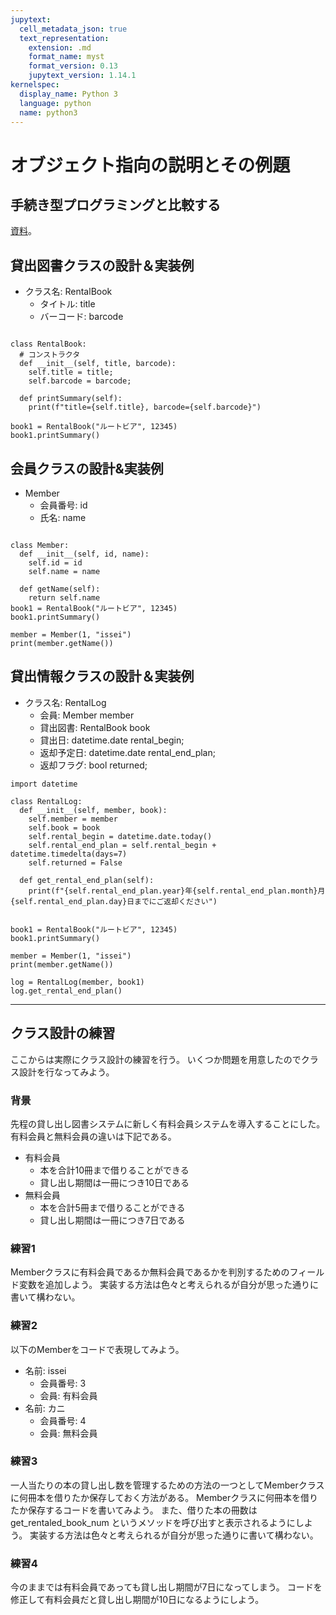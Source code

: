 ```yaml
---
jupytext:
  cell_metadata_json: true
  text_representation:
    extension: .md
    format_name: myst
    format_version: 0.13
    jupytext_version: 1.14.1
kernelspec:
  display_name: Python 3
  language: python
  name: python3
---
```




# オブジェクト指向の説明とその例題

## 手続き型プログラミングと比較する

[資料](https://github.com/naltoma/java_intro2020/blob/master/ObjectOrientedProgramming.md)。

## 貸出図書クラスの設計＆実装例

- クラス名: RentalBook
  + タイトル: title
  + バーコード: barcode

```{code-cell}

class RentalBook:
  # コンストラクタ
  def __init__(self, title, barcode):
    self.title = title;
    self.barcode = barcode;

  def printSummary(self):
    print(f"title={self.title}, barcode={self.barcode}")

book1 = RentalBook("ルートビア", 12345)
book1.printSummary()
```

## 会員クラスの設計&実装例

- Member
  + 会員番号: id
  + 氏名: name

```{code-cell}

class Member:
  def __init__(self, id, name):
    self.id = id
    self.name = name

  def getName(self):
    return self.name
book1 = RentalBook("ルートビア", 12345)
book1.printSummary()

member = Member(1, "issei")
print(member.getName())
```

## 貸出情報クラスの設計＆実装例

- クラス名: RentalLog
  + 会員: Member member
  + 貸出図書: RentalBook book
  + 貸出日: datetime.date rental_begin;
  + 返却予定日: datetime.date rental_end_plan;
  + 返却フラグ: bool returned;


```{code-cell}
import datetime

class RentalLog:
  def __init__(self, member, book):
    self.member = member
    self.book = book
    self.rental_begin = datetime.date.today()
    self.rental_end_plan = self.rental_begin + datetime.timedelta(days=7)
    self.returned = False

  def get_rental_end_plan(self):
    print(f"{self.rental_end_plan.year}年{self.rental_end_plan.month}月{self.rental_end_plan.day}日までにご返却ください")


book1 = RentalBook("ルートビア", 12345)
book1.printSummary()

member = Member(1, "issei")
print(member.getName())

log = RentalLog(member, book1)
log.get_rental_end_plan()

```


---

## クラス設計の練習

ここからは実際にクラス設計の練習を行う。
いくつか問題を用意したのでクラス設計を行なってみよう。

### 背景

先程の貸し出し図書システムに新しく有料会員システムを導入することにした。
有料会員と無料会員の違いは下記である。

- 有料会員
  + 本を合計10冊まで借りることができる
  + 貸し出し期間は一冊につき10日である
- 無料会員
  + 本を合計5冊まで借りることができる
  + 貸し出し期間は一冊につき7日である

### 練習1

Memberクラスに有料会員であるか無料会員であるかを判別するためのフィールド変数を追加しよう。
実装する方法は色々と考えられるが自分が思った通りに書いて構わない。


### 練習2

以下のMemberをコードで表現してみよう。

- 名前: issei
  + 会員番号: 3
  + 会員: 有料会員
- 名前: カニ
  + 会員番号: 4
  + 会員: 無料会員

### 練習3

一人当たりの本の貸し出し数を管理するための方法の一つとしてMemberクラスに何冊本を借りたか保存しておく方法がある。
Memberクラスに何冊本を借りたか保存するコードを書いてみよう。
また、借りた本の冊数は get_rentaled_book_num というメソッドを呼び出すと表示されるようにしよう。
実装する方法は色々と考えられるが自分が思った通りに書いて構わない。

### 練習4

今のままでは有料会員であっても貸し出し期間が7日になってしまう。
コードを修正して有料会員だと貸し出し期間が10日になるようにしよう。
